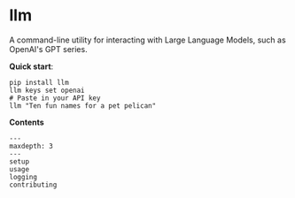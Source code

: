 # llm

A command-line utility for interacting with Large Language Models, such as OpenAI's GPT series.

**Quick start**:

```
pip install llm
llm keys set openai
# Paste in your API key
llm "Ten fun names for a pet pelican"
```

**Contents**

```{toctree}
---
maxdepth: 3
---
setup
usage
logging
contributing
```
